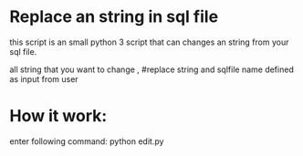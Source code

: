 # Replace an string in sql file 
this script is an small python 3 script that can changes an string from your sql file.

all string that you want to change , #replace string and sqlfile name defined as input from user


# How it work:

enter following command:
python edit.py

